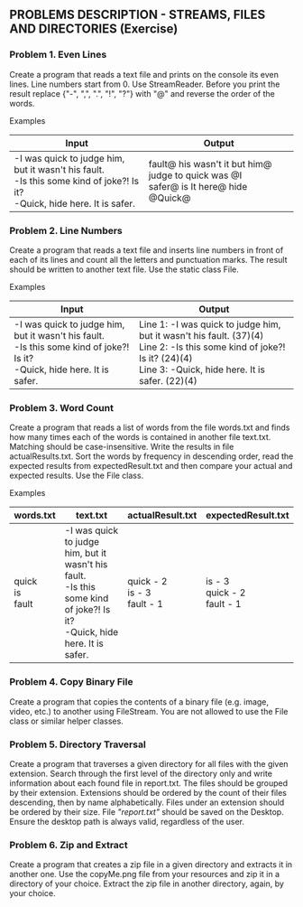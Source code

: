 ## PROBLEMS DESCRIPTION - STREAMS, FILES AND DIRECTORIES (Exercise)


### Problem 1.	Even Lines
Create a program that reads a text file and prints on the console its even lines. Line numbers start from 0. Use StreamReader. Before you print the result replace {"-", ",", ".", "!", "?"} with "@" and reverse the order of the words.

Examples

| Input     | Output |
| --------- | -----|
| -I was quick to judge him, but it wasn't his fault. <br> -Is this some kind of joke?! Is it? <br> -Quick, hide here. It is safer. | fault@ his wasn't it but him@ judge to quick was @I <br> safer@ is It here@ hide @Quick@ |

### Problem 2.	Line Numbers
Create a program that reads a text file and inserts line numbers in front of each of its lines and count all the letters and punctuation marks. The result should be written to another text file. Use the static class File.

Examples

| Input     | Output |
| --------- | -----|
| -I was quick to judge him, but it wasn't his fault. <br> -Is this some kind of joke?! Is it? <br> -Quick, hide here. It is safer. | Line 1: -I was quick to judge him, but it wasn't his fault. (37)(4) <br> Line 2: -Is this some kind of joke?! Is it? (24)(4) <br> Line 3: -Quick, hide here. It is safer. (22)(4) |

### Problem 3.	Word Count
Create a program that reads a list of words from the file words.txt and finds how many times each of the words is contained in another file text.txt. Matching should be case-insensitive. Write the results in file actualResults.txt. Sort the words by frequency in descending order, read the expected results from expectedResult.txt and then compare your actual and expected results. Use the File class.

Examples

| words.txt     | text.txt | actualResult.txt | expectedResult.txt |
| --------- | -----| ----- | ----- |
| quick <br> is <br> fault | -I was quick to judge him, but it wasn't his fault. <br> -Is this some kind of joke?! Is it? <br> -Quick, hide here. It is safer. | quick - 2 <br> is - 3 <br> fault - 1 | is - 3 <br> quick - 2 <br> fault - 1 |

### Problem 4.	Copy Binary File
Create a program that copies the contents of a binary file (e.g. image, video, etc.) to another using FileStream. You are not allowed to use the File class or similar helper classes.

### Problem 5.	Directory Traversal
Create a program that traverses a given directory for all files with the given extension. Search through the first level of the directory only and write information about each found file in report.txt. The files should be grouped by their extension. Extensions should be ordered by the count of their files descending, then by name alphabetically. Files under an extension should be ordered by their size. File _"report.txt"_ should be saved on the Desktop. Ensure the desktop path is always valid, regardless of the user.

### Problem 6.	Zip and Extract
Create a program that creates a zip file in a given directory and extracts it in another one. Use the copyMe.png file from your resources and zip it in a directory of your choice. Extract the zip file in another directory, again, by your choice.
